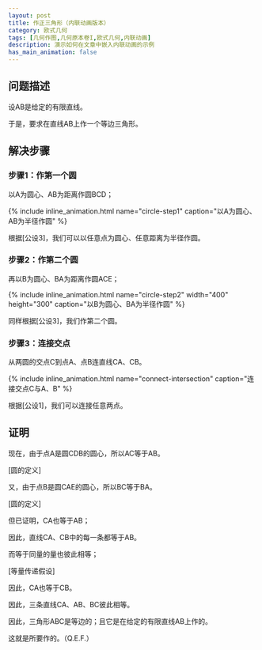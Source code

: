```yaml
---
layout: post
title: 作正三角形（内联动画版本）
category: 欧式几何
tags: [几何作图,几何原本卷I,欧式几何,内联动画]
description: 演示如何在文章中嵌入内联动画的示例
has_main_animation: false
---
```


## 问题描述

设AB是给定的有限直线。

于是，要求在直线AB上作一个等边三角形。

## 解决步骤

### 步骤1：作第一个圆

以A为圆心、AB为距离作圆BCD；

{% include inline_animation.html name="circle-step1" caption="以A为圆心、AB为半径作圆" %}

根据[公设3]，我们可以以任意点为圆心、任意距离为半径作圆。

### 步骤2：作第二个圆

再以B为圆心、BA为距离作圆ACE；

{% include inline_animation.html name="circle-step2" width="400" height="300" caption="以B为圆心、BA为半径作圆" %}

同样根据[公设3]，我们作第二个圆。

### 步骤3：连接交点

从两圆的交点C到点A、点B连直线CA、CB。

{% include inline_animation.html name="connect-intersection" caption="连接交点C与A、B" %}

根据[公设1]，我们可以连接任意两点。

## 证明

现在，由于点A是圆CDB的圆心，所以AC等于AB。

[圆的定义]

又，由于点B是圆CAE的圆心，所以BC等于BA。

[圆的定义]

但已证明，CA也等于AB；

因此，直线CA、CB中的每一条都等于AB。

而等于同量的量也彼此相等；

[等量传递假设]

因此，CA也等于CB。

因此，三条直线CA、AB、BC彼此相等。

因此，三角形ABC是等边的；且它是在给定的有限直线AB上作的。

这就是所要作的。（Q.E.F.） 